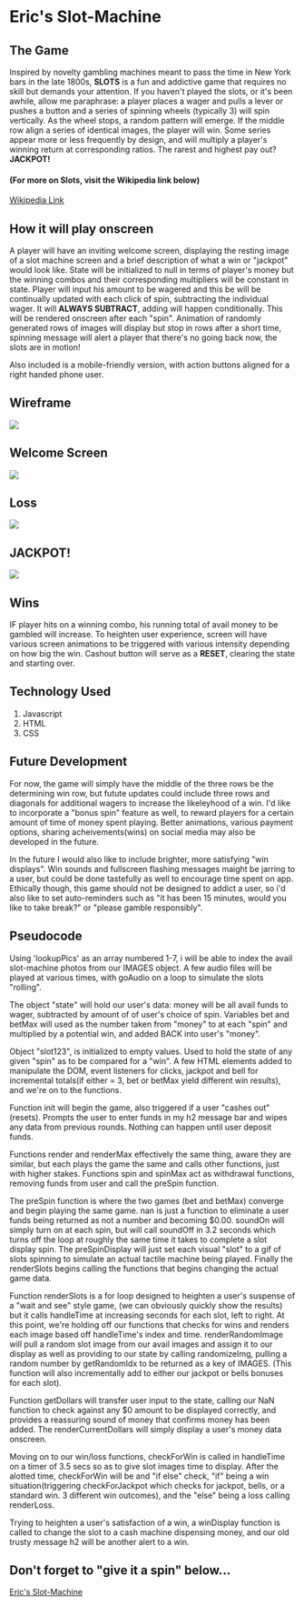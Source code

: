 # Eric's Slot-Machine

## The Game
Inspired by novelty gambling machines meant to pass the time in New York bars in the late 1800s, **SLOTS** is a fun and addictive game that requires no skill but demands your attention. If you haven't played the slots, or it's been awhile, allow me paraphrase: a player places a wager and pulls a lever or pushes a button and a series of spinning wheels (typically 3) will spin vertically. As the wheel stops, a random pattern will emerge. If the middle row align a series of identical images, the player will win. Some series appear more or less frequently by design, and will multiply a player's winning return at corresponding ratios. The rarest and highest pay out? **JACKPOT!**
#### (For more on Slots, visit the Wikipedia link below)
[Wikipedia Link](https://en.wikipedia.org/wiki/Slot_machine#History)


## How it will play onscreen
A player will have an inviting welcome screen, displaying the resting image of a slot machine screen and a brief description of what a win or "jackpot" would look like. State will be initialized to null in terms of player's money but the winning combos and their corresponding multipliers will be constant in state. Player will input his amount to be wagered and this be will be continually updated with each click of spin, subtracting the individual wager. It will **ALWAYS SUBTRACT**, adding will happen conditionally. This will be rendered onscreen after each "spin". Animation of randomly generated rows of images will display but stop in rows after a short time, spinning message will alert a player that there's no going back now, the slots are in motion!

Also included is a mobile-friendly version, with action buttons aligned for a right handed phone user.

## Wireframe
![](images/wireFrame.jpg)

## Welcome Screen
![](images/Slot-Welcome.png)

## Loss
![](images/Loss-Display.png)

## JACKPOT!
![](images/Jackpot-Display.png)

## Wins
IF player hits on a winning combo, his running total of avail money to be gambled will increase. To heighten user experience, screen will have various screen animations to be triggered with various intensity depending on how big the win. Cashout button will serve as a **RESET**, clearing the state and starting over.

## Technology Used

1. Javascript
2. HTML
3. CSS

## Future Development
For now, the game will simply have the middle of the three rows be the determining win row, but futute updates could include three rows and diagonals for additional wagers to increase the likeleyhood of a win. I'd like to incorporate a "bonus spin" feature as well, to reward players for a certain amount of time of money spent playing. Better animations, various payment options, sharing acheivements(wins) on social media may also be developed in the future. 

In the future I would also like to include brighter, more satisfying "win displays". Win sounds and fullscreen flashing messages maight be jarring to a user, but could be done tastefully as well to encourage time spent on app. Ethically though, this game should not be designed to addict a user, so i'd also like to set auto-reminders such as "it has been 15 minutes, would you like to take break?" or "please gamble responsibly".

## Pseudocode
Using 'lookupPics' as an array numbered 1-7, i will be able to index the avail slot-machine photos from our IMAGES object. A few audio files will be played at various times, with goAudio on a loop to simulate the slots "rolling". 

The object "state" will hold our user's data: money will be all avail funds to wager, subtracted by amount of of user's choice of spin. Variables bet and betMax will used as the number taken from "money" to at each "spin" and multiplied by a potential win, and added BACK into user's "money".

Object "slot123", is initialized to empty values. Used to hold the state of any given "spin" as to be compared for a "win". A few HTML elements added to manipulate the DOM, event listeners for clicks, jackpot and bell for incremental totals(if either = 3, bet or betMax yield different win results), and we're on to the functions.

Function init will begin the game, also triggered if a user "cashes out" (resets). Prompts the user to enter funds in my h2 message bar and wipes any data from previous rounds. Nothing can happen until user deposit funds.

Functions render and renderMax effectively the same thing, aware they are similar, but each plays the game the same and calls other functions, just with higher stakes. Functions spin and spinMax act as withdrawal functions, removing funds from user and call the preSpin function. 

The preSpin function is where the two games (bet and betMax) converge and begin playing the same game. nan is just a function to eliminate a user funds being returned as not a number and becoming $0.00. soundOn will simply turn on at each spin, but will call soundOff in 3.2 seconds which turns off the loop at roughly the same time it takes to complete a slot display spin. The preSpinDisplay will just set each visual "slot" to a gif of slots spinning to simulate an actual tactile machine being played. Finally the renderSlots begins calling the functions that begins changing the actual game data.

Function renderSlots is a for loop designed to heighten a user's suspense of a "wait and see" style game, (we can obviously quickly show the results) but it calls handleTime at increasing seconds for each slot, left to right. At this point, we're holding off our functions that checks for wins and renders each image based off handleTime's index and time. renderRandomImage will pull a random slot image from our avail images and assign it to our display as well as providing to our state by calling randomizeImg, pulling a random number by getRandomIdx to be returned as a key of IMAGES. (This function will also incrementally add to either our jackpot or bells bonuses for each slot).

Function getDollars will transfer user input to the state, calling our NaN function to check against any $0 amount to be displayed correctly, and provides a reassuring sound of money that confirms money has been added. The renderCurrentDollars will simply display a user's money data onscreen.

Moving on to our win/loss functions, checkForWin is called in handleTime on a timer of 3.5 secs so as to give slot images time to display. After the alotted time, checkForWin will be and "if else" check, "if" being a win situation(triggering checkForJackpot which checks for jackpot, bells, or a standard win. 3 different win outcomes), and the "else" being a loss calling renderLoss.

Trying to heighten a user's satisfaction of a win, a winDisplay function is called to change the slot to a cash machine dispensing money, and our old trusty message h2 will be another alert to a win.


## Don't forget to "give it a spin" below...
[Eric's Slot-Machine](https://ericjames3681.github.io/slot-machine/)



